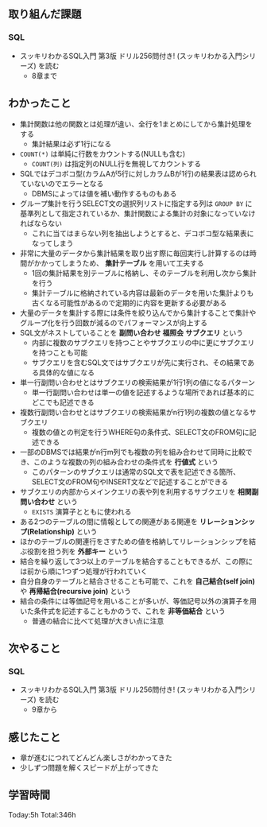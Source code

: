 ## 取り組んだ課題
### SQL
- スッキリわかるSQL入門 第3版 ドリル256問付き! (スッキリわかる入門シリーズ) を読む
  - 8章まで
## わかったこと
- 集計関数は他の関数とは処理が違い、全行を1まとめにしてから集計処理をする
  - 集計結果は必ず1行になる
- `COUNT(*)` は単純に行数をカウントする(NULLも含む)
  - `COUNT(列)` は指定列のNULL行を無視してカウントする
- SQLではデコボコ型(カラムAが5行に対しカラムBが1行)の結果表は認められていないのでエラーとなる
  - DBMSによっては値を補い動作するものもある
- グループ集計を行うSELECT文の選択列リストに指定する列は `GROUP BY` に基準列として指定されているか、集計関数による集計の対象になっていなければならない
  - これに当てはまらない列を抽出しようとすると、デコボコ型な結果表になってしまう
- 非常に大量のデータから集計結果を取り出す際に毎回実行し計算するのは時間がかかってしまうため、 **集計テーブル** を用いて工夫する
  - 1回の集計結果を別テーブルに格納し、そのテーブルを利用し次から集計を行う
  - 集計テーブルに格納されている内容は最新のデータを用いた集計よりも古くなる可能性があるので定期的に内容を更新する必要がある
- 大量のデータを集計する際には条件を絞り込んでから集計することで集計やグループ化を行う回数が減るのでパフォーマンスが向上する
- SQL文がネストしていることを **副問い合わせ** **福照会** **サブクエリ** という
  - 内部に複数のサブクエリを持つことやサブクエリの中に更にサブクエリを持つことも可能
  - サブクエリを含むSQL文ではサブクエリが先に実行され、その結果である具体的な値になる
- 単一行副問い合わせとはサブクエリの検索結果が1行1列の値になるパターン
  - 単一行副問い合わせは単一の値を記述するような場所であれば基本的にどこでも記述できる
- 複数行副問い合わせとはサブクエリの検索結果がn行1列の複数の値となるサブクエリ
  - 複数の値との判定を行うWHERE句の条件式、SELECT文のFROM句に記述できる
- 一部のDBMSでは結果がn行m列でも複数の列を組み合わせて同時に比較でき、このような複数の列の組み合わせの条件式を **行値式** という
  - このパターンのサブクエリは通常のSQL文で表を記述できる箇所、SELECT文のFROM句やINSERT文などで記述することができる
- サブクエリの内部からメインクエリの表や列を利用するサブクエリを **相関副問い合わせ** という
  - `EXISTS` 演算子とともに使われる
- ある2つのテーブルの間に情報としての関連がある関連を **リレーションシップ(Relationship)** という
- ほかのテーブルの関連行をさすための値を格納してリレーションシップを結ぶ役割を担う列を **外部キー** という
- 結合を繰り返して3つ以上のテーブルを結合することもできるが、この際には前から順に1つずつ処理が行われていく
- 自分自身のテーブルと結合させることも可能で、これを **自己結合(self join)** や **再帰結合(recursive join)** という
- 結合の条件には等価記号を用いることが多いが、等価記号以外の演算子を用いた条件式を記述することもかのうで、これを **非等価結合** という
  - 普通の結合に比べて処理が大きい点に注意
## 次やること
### SQL
- スッキリわかるSQL入門 第3版 ドリル256問付き! (スッキリわかる入門シリーズ) を読む
  - 9章から
## 感じたこと
- 章が進むにつれてどんどん楽しさがわかってきた
- 少しずつ問題を解くスピードが上がってきた
## 学習時間
Today:5h Total:346h